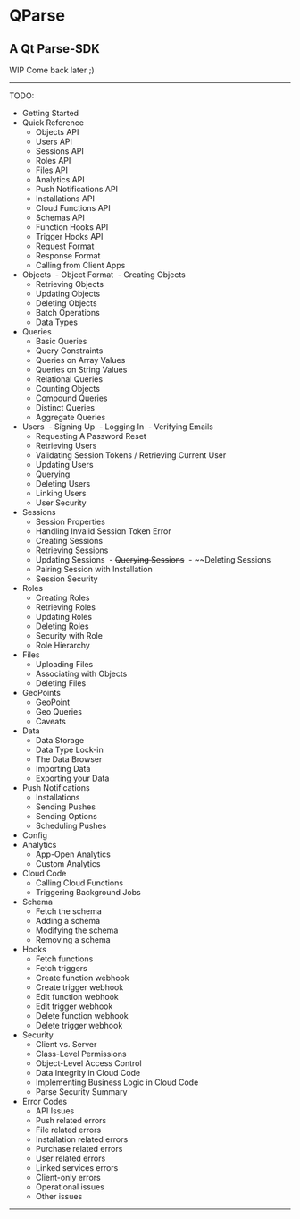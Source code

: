 # QParse

## A Qt Parse-SDK

WIP 
Come back later ;)

---

TODO:

- Getting Started
- Quick Reference
  - Objects API
  - Users API
  - Sessions API
  - Roles API
  - Files API
  - Analytics API
  - Push Notifications API
  - Installations API
  - Cloud Functions API
  - Schemas API
  - Function Hooks API
  - Trigger Hooks API
  - Request Format
  - Response Format
  - Calling from Client Apps
- Objects
  - ~~Object Format~~
  - Creating Objects
  - Retrieving Objects
  - Updating Objects
  - Deleting Objects
  - Batch Operations
  - Data Types
- Queries
  - Basic Queries
  - Query Constraints
  - Queries on Array Values
  - Queries on String Values
  - Relational Queries
  - Counting Objects
  - Compound Queries
  - Distinct Queries
  - Aggregate Queries
- Users
  - ~~Signing Up~~
  - ~~Logging In~~
  - Verifying Emails
  - Requesting A Password Reset
  - Retrieving Users
  - Validating Session Tokens / Retrieving Current User
  - Updating Users
  - Querying
  - Deleting Users
  - Linking Users
  - User Security
- Sessions
  - Session Properties
  - Handling Invalid Session Token Error
  - Creating Sessions
  - Retrieving Sessions
  - Updating Sessions
  - ~~Querying Sessions~~
  - ~~Deleting Sessions
  - Pairing Session with Installation
  - Session Security
- Roles
  - Creating Roles
  - Retrieving Roles
  - Updating Roles
  - Deleting Roles
  - Security with Role
  - Role Hierarchy
- Files
  - Uploading Files
  - Associating with Objects
  - Deleting Files
- GeoPoints
  - GeoPoint
  - Geo Queries
  - Caveats
- Data
  - Data Storage
  - Data Type Lock-in
  - The Data Browser
  - Importing Data
  - Exporting your Data
- Push Notifications
  - Installations
  - Sending Pushes
  - Sending Options
  - Scheduling Pushes
- Config
- Analytics
  - App-Open Analytics
  - Custom Analytics
- Cloud Code
  - Calling Cloud Functions
  - Triggering Background Jobs
- Schema
  - Fetch the schema
  - Adding a schema
  - Modifying the schema
  - Removing a schema
- Hooks
  - Fetch functions
  - Fetch triggers
  - Create function webhook
  - Create trigger webhook
  - Edit function webhook
  - Edit trigger webhook
  - Delete function webhook
  - Delete trigger webhook
- Security
  - Client vs. Server
  - Class-Level Permissions
  - Object-Level Access Control
  - Data Integrity in Cloud Code
  - Implementing Business Logic in Cloud Code
  - Parse Security Summary
- Error Codes
  - API Issues
  - Push related errors
  - File related errors
  - Installation related errors
  - Purchase related errors
  - User related errors
  - Linked services errors
  - Client-only errors
  - Operational issues
  - Other issues


----------



